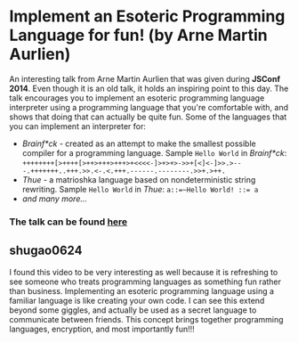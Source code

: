 # Implement an Esoteric Programming Language for fun! (by Arne Martin Aurlien)

An interesting talk from Arne Martin Aurlien that was given during **JSConf 2014**. Even though it is an old talk, it holds an inspiring point to this day. The talk encourages you to implement an esoteric programming language interpreter using a programming language that you're comfortable with, and shows that doing that can actually be quite fun. Some of the languages that you can implement an interpreter for:
- _Brainf*ck_ - created as an attempt to make the smallest possible compiler for a programming language. Sample `Hello World` in _Brainf*ck_: `++++++++[>++++[>++>+++>+++>+<<<<-]>+>+>->>+[<]<-]>>.>---.+++++++..+++.>>.<-.<.+++.------.--------.>>+.>++.`
- _Thue_ - a matrioshka language based on nondeterministic string rewriting. Sample `Hello World` in _Thue_: `a::=~Hello World! ::= a`
- _and many more..._

### The talk can be found [here](https://2014.jsconf.eu/speakers/arne-martin-aurlien-implement-an-esoteric-programming-language-for-fun-and-well-fun.html)

## shugao0624
I found this video to be very interesting as well because it is refreshing to see someone who treats programming languages as something fun rather than business. Implementing an esoteric programming language using a familiar language is like creating your own code. I can see this extend beyond some giggles, and actually be used as a secret language to communicate between friends. This concept brings together programming languages, encryption, and most importantly fun!!!
